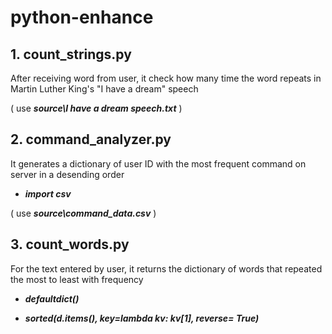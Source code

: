 # python-enhance

## 1. count_strings.py 
After receiving word from user, it check how many time the word repeats in Martin Luther King's "I have a dream" speech 

( use ***source\I have a dream speech.txt*** )


## 2. command_analyzer.py
It generates a dictionary of user ID with the most frequent command on server in a desending order
* ***import csv***

( use ***source\command_data.csv*** )


## 3. count_words.py
For the text entered by user, it returns the dictionary of words that repeated the most to least with frequency

* ***defaultdict()***

* ***sorted(d.items(), key=lambda kv: kv[1], reverse= True)***
